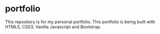 # portfolio
This repository is for my personal portfolio. This portfolio is being built with HTML5, CSS3, Vanilla Javascript and Bootstrap.
